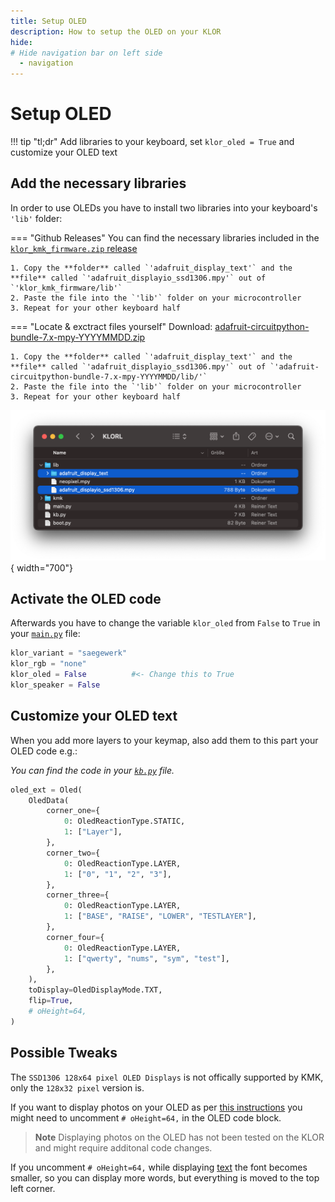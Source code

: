 ```yaml
---
title: Setup OLED
description: How to setup the OLED on your KLOR
hide:
# Hide navigation bar on left side
  - navigation
---
```


# Setup OLED

!!! tip "tl;dr"
        Add libraries to your keyboard, set `klor_oled = True` and customize your OLED text
## Add the necessary libraries
In order to use OLEDs you have to install two libraries into your keyboard's `'lib'` folder:

=== "Github Releases"
    You can find the necessary libraries included in the [`klor_kmk_firmware.zip` release](https://github.com/moritz-john/kmk-config-klor/releases)

    1. Copy the **folder** called `'adafruit_display_text'` and the **file** called `'adafruit_displayio_ssd1306.mpy'` out of `'klor_kmk_firmware/lib'`
    2. Paste the file into the `'lib'` folder on your microcontroller
    3. Repeat for your other keyboard half

=== "Locate & exctract files yourself" 
    Download: [adafruit-circuitpython-bundle-7.x-mpy-YYYYMMDD.zip](https://github.com/adafruit/Adafruit_CircuitPython_Bundle/releases/)

    1. Copy the **folder** called `'adafruit_display_text'` and the **file** called `'adafruit_displayio_ssd1306.mpy'` out of `'adafruit-circuitpython-bundle-7.x-mpy-YYYYMMDD/lib/'`
    2. Paste the file into the `'lib'` folder on your microcontroller
    3. Repeat for your other keyboard half

![Image title](images/oled_lib.png){ width="700"}

## Activate the OLED code
Afterwards you have to change the variable `klor_oled` from `False` to `True` in your [`main.py`](https://github.com/moritz-john/kmk-config-klor/blob/master/main.py) file:

```python
klor_variant = "saegewerk"
klor_rgb = "none"         
klor_oled = False          #<- Change this to True
klor_speaker = False      
```

## Customize your OLED text
When you add more layers to your keymap, also add them to this part your OLED code e.g.:

*You can find the code in your [`kb.py`](https://github.com/moritz-john/kmk-config-klor/blob/master/kb.py) file.*


```python title="Example: adding a fourth layer called 'TESTLAYER' to the OLED code:"
oled_ext = Oled(
    OledData(
        corner_one={
            0: OledReactionType.STATIC,
            1: ["Layer"],
        },
        corner_two={
            0: OledReactionType.LAYER,
            1: ["0", "1", "2", "3"],
        },
        corner_three={
            0: OledReactionType.LAYER,
            1: ["BASE", "RAISE", "LOWER", "TESTLAYER"],
        },
        corner_four={
            0: OledReactionType.LAYER,
            1: ["qwerty", "nums", "sym", "test"],
        },
    ),
    toDisplay=OledDisplayMode.TXT,
    flip=True,
    # oHeight=64,
) 
```

## Possible Tweaks
The `SSD1306 128x64 pixel OLED Displays` is not offically supported by KMK, only the `128x32 pixel` version is.

If you want to display photos on your OLED as per [this instructions](http://kmkfw.io/docs/peg_oled_display#photos) you might need to uncomment `# oHeight=64,` in the OLED code block. 

> **Note**
> Displaying photos on the OLED has not been tested on the KLOR and might require additonal code changes.

If you uncomment `# oHeight=64,` while displaying [text](http://kmkfw.io/docs/peg_oled_display#text) the font becomes smaller, so you can display more words, but everything is moved to the top left corner. 